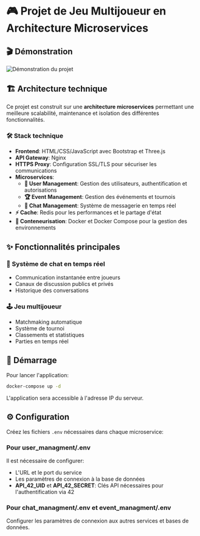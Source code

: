 # 🎮 Projet de Jeu Multijoueur en Architecture Microservices

## 🎬 Démonstration

![Démonstration du projet](demo.gif)

## 🏗️ Architecture technique

Ce projet est construit sur une **architecture microservices** permettant une meilleure scalabilité, maintenance et isolation des différentes fonctionnalités.

### 🛠️ Stack technique

- **Frontend**: HTML/CSS/JavaScript avec Bootstrap et Three.js
- **API Gateway**: Nginx
- **HTTPS Proxy**: Configuration SSL/TLS pour sécuriser les communications
- **Microservices**:
  - **👤 User Management**: Gestion des utilisateurs, authentification et autorisations
  - **🏆 Event Management**: Gestion des événements et tournois
  - **💬 Chat Management**: Système de messagerie en temps réel
- **⚡ Cache**: Redis pour les performances et le partage d'état
- **🐳 Conteneurisation**: Docker et Docker Compose pour la gestion des environnements

## ✨ Fonctionnalités principales

### 💬 Système de chat en temps réel
- Communication instantanée entre joueurs
- Canaux de discussion publics et privés
- Historique des conversations

### 🕹️ Jeu multijoueur
- Matchmaking automatique
- Système de tournoi
- Classements et statistiques
- Parties en temps réel

## 🚀 Démarrage

Pour lancer l'application:

```bash
docker-compose up -d
```

L'application sera accessible à l'adresse IP du serveur.

## ⚙️ Configuration

Créez les fichiers `.env` nécessaires dans chaque microservice:

### Pour user_managment/.env
Il est nécessaire de configurer:
- L'URL et le port du service
- Les paramètres de connexion à la base de données
- **API_42_UID** et **API_42_SECRET**: Clés API nécessaires pour l'authentification via 42

### Pour chat_managment/.env et event_managment/.env
Configurer les paramètres de connexion aux autres services et bases de données.
